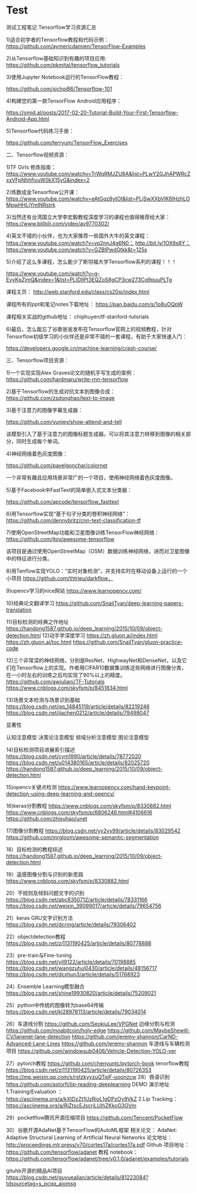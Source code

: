 # Test
测试工程笔记
Tensorflow学习资源汇总


1)适合初学者的Tensorflow教程和代码示例：
https://github.com/aymericdamien/TensorFlow-Examples



2)从Tensorflow基础知识到有趣的项目应用:
https://github.com/pkmital/tensorflow_tutorials




3)使用Jupyter Notebook运行的TensorFlow教程：

https://github.com/sjchoi86/Tensorflow-101



4)构建您的第一款TensorFlow Android应用程序：

https://omid.al/posts/2017-02-20-Tutorial-Build-Your-First-Tensorflow-Android-App.html





5)Tensorflow代码练习手册：

https://github.com/terryum/TensorFlow_Exercises



二、Tensorflow视频资源：

1)TF Girls 修炼指南：
https://www.youtube.com/watchv=TrWqRMJZU8A&list=PLwY2GJhAPWRcZxxVFpNhhfivuW0kX15yG&index=2



2)炼数成金Tensorflow公开课：
https://www.youtube.com/watchv=eAtGqz8ytOI&list=PLjSwXXbVlK6IHzhLOMpwHHLjYmINRstrk



3)当然还有台湾国立大学李宏毅教程深度学习的课程也值得推荐给大家：
https://www.bilibili.com/video/av9770302/


4)英文不错的小伙伴，也为大家推荐一些国外大牛的英文课程：
https://www.youtube.com/watch?v=vq2nnJ4g6N0；
http://bit.ly/1OX8s8Y；
https://www.youtube.com/watch?v=GZBIPwdGtkk&t=125s



5)介绍了这么多课程，怎么能少了斯坦福大学Tensorflow系列的课程！！！

https://www.youtube.com/watch?v=g-EvyKpZjmQ&index=1&list=PLIDllPt3EQZoS8gCP3cw273Cq9puuPLTg 


课程主页：
http://web.stanford.edu/class/cs20si/index.html 


课程所有的ppt和笔记notes下载地址：
https://pan.baidu.com/s/1o8uOQpW 


课程相关实战的github地址：
chiphuyen/tf-stanford-tutorials


6)最后，怎么能忘了谷歌爸爸发布在Tensorflow官网上的视频教程，针对Tensorflow初级学习的小伙伴还是非常不错的一套课程，有助于大家快速入门：

https://developers.google.cn/machine-learning/crash-course/



三、Tensorflow项目资源：

1)一个实现实现Alex Graves论文的随机手写生成的案例：
https://github.com/hardmaru/write-rnn-tensorflow


2)基于Tensorflow的生成对抗文本到图像合成：
https://github.com/zsdonghao/text-to-image



 
3)基于注意力的图像字幕生成器：

https://github.com/yunjey/show-attend-and-tell


该模型引入了基于注意力的图像标题生成器。可以将其注意力转移到图像的相关部分，同时生成每个单词。


4)神经网络着色灰度图像：

https://github.com/pavelgonchar/colornet

一个非常有趣且应用场景非常广的一个项目，使用神经网络着色灰度图像。


 
5)基于Facebook中FastText的简单嵌入式文本分类器：

https://github.com/apcode/tensorflow_fasttext




6)用Tensorflow实现“基于句子分类的卷积神经网络”：
https://github.com/dennybritz/cnn-text-classification-tf


7)使用OpenStreetMap功能和卫星图像训练TensorFlow神经网络：
https://github.com/jtoy/awesome-tensorflow


该项目是通过使用OpenStreetMap（OSM）数据训练神经网络，进而对卫星图像中的特征进行分类。

8)用Tenflow实现YOLO：“实时对象检测”，并支持实时在移动设备上运行的一个小项目
https://github.com/thtrieu/darkflow，

9)opencv学习的nice网站
https://www.learnopencv.com/

10)经典论文翻译学习
https://github.com/SnailTyan/deep-learning-papers-translation

11)目标检测的经典之作地址
https://handong1587.github.io/deep_learning/2015/10/09/object-detection.html
12)动手学深度学习
https://zh.gluon.ai/index.html
https://zh.gluon.ai/toc.html
https://github.com/SnailTyan/gluon-practice-code

12)三个非常深的神经网络，分别是ResNet、HighwayNet和DenseNet，以及它们在Tensorflow上的实现。作者用CIFAR10数据集训练这些网络进行图像分类，在一小时左右的训练之后均实现了90%以上的精度。
https://github.com/awjuliani/TF-Tutorials
https://www.cnblogs.com/skyfsm/p/8451834.html

13)场景文本检测与场景识别基础
https://blog.csdn.net/qq_14845119/article/details/82219246
https://blog.csdn.net/jiachen0212/article/details/79498047

显著性

认知注意模型
决策论注意模型
频域分析注意模型
图论注意模型

14)目标检测项目进展索引描述
https://blog.csdn.net/cym1990/article/details/78772020
https://blog.csdn.net/u014380165/article/details/82025720
https://handong1587.github.io/deep_learning/2015/10/09/object-detection.html

15)opencv关键点检测
https://www.learnopencv.com/hand-keypoint-detection-using-deep-learning-and-opencv/

16)keras分割教程
https://www.cnblogs.com/skyfsm/p/8330882.html
https://www.cnblogs.com/skyfsm/p/6806246.html#4106616
https://github.com/zhixuhao/unet

17)图像分割教程
https://blog.csdn.net/yy2yy99/article/details/83029542
https://github.com/mrgloom/awesome-semantic-segmentation

18）目标检测的教程综述
https://handong1587.github.io/deep_learning/2015/10/09/object-detection.html

19）遥感图像分割与识别的新思路
https://www.cnblogs.com/skyfsm/p/8330882.html

20）不规则及倾斜问题文字的识别
https://blog.csdn.net/abc8350712/article/details/78331166
https://blog.csdn.net/weixin_39099017/article/details/79654756

21）keras GRU文字识别方法
https://blog.csdn.net/dcrmg/article/details/79306402

22）objectdetection教程
https://blog.csdn.net/zj1131190425/article/details/80778888

23）pre-train与Fine-tuning
https://blog.csdn.net/yjl9122/article/details/70198885
https://blog.csdn.net/wangzuhui0430/article/details/48156717
https://blog.csdn.net/dcxhun3/article/details/51768923

24）Ensemble Learning模型融合
https://blog.csdn.net/shine19930820/article/details/75209021

25）python中传统的图像转为base64传输
https://blog.csdn.net/kl28978113/article/details/79034014

26）车道线分割
https://github.com/SeokjuLee/VPGNet
边缘分割与检测
https://github.com/moabitcoin/holy-edge
https://github.com/MaybeShewill-CV/lanenet-lane-detection
https://github.com/jeremy-shannon/CarND-Advanced-Lane-Lines
https://github.com/jeremy-shannon
车道线与车辆检测项目
https://github.com/windowsub0406/Vehicle-Detection-YOLO-ver

27）pytorch教程
https://github.com/chenyuntc/pytorch-book
tenorflow教程
https://blog.csdn.net/zj1131190425/article/details/80726353
https://mp.weixin.qq.com/s/rstzkyyzuQTqjF-uoonzcw
28）唇语识别
https://github.com/astorfi/lip-reading-deeplearning
DEMO 演示地址
1.Training/Evaluation ：
https://asciinema.org/a/kXIDzZt1UzRioL1gDPzOy9VkZ
2.Lip Tracking：
https://asciinema.org/a/RiZtscEJscrjLUIhZKkoG3GVm

29）pocketflow腾讯开源压缩项目
https://github.com/Tencent/PocketFlow


30）谷歌开源AdaNet基于TensorFlow的AutoML框架
相关论文：
AdaNet: Adaptive Structural Learning of Artificial Neural Networks
论文地址：
http://proceedings.mlr.press/v70/cortes17a/cortes17a.pdf
Github 项目地址：
https://github.com/tensorflow/adanet
教程 notebook：
https://github.com/tensorflow/adanet/tree/v0.1.0/adanet/examples/tutorials

gituhb开源的精品AI项目
https://blog.csdn.net/guyuealian/article/details/81223084?tdsourcetag=s_pcqq_aiomsg
